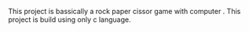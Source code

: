 This project is bassically a rock paper cissor game with computer . This project is build using only c language.
